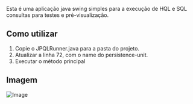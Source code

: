 Esta é uma aplicação java swing simples para a execução de HQL e SQL consultas para testes e pré-visualização. 

Como utilizar
------------------

1. Copie o JPQLRunner.java para a pasta do projeto. 
3. Atualizar a linha 72, com o name do persistence-unit.
4. Executar o método principal

Imagem
------------------

![Image](https://raw.githubusercontent.com/maheskrishnan/HQLRunner/master/screenshot.png)
